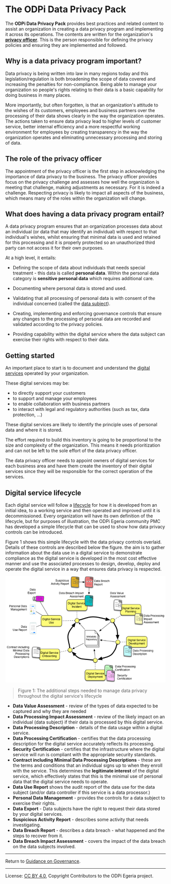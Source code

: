 <!-- SPDX-License-Identifier: CC-BY-4.0 -->
<!-- Copyright Contributors to the ODPi Egeria project. -->

# The ODPi Data Privacy Pack

The **ODPi Data Privacy Pack** provides best practices and related content to assist an organization in creating a data privacy
program and implementing it across its operations.  The contents are written for the organization's
**[privacy officer](https://odpi.github.io/data-governance/roles/privacy-officer-role.html)**.
This is the person responsible for defining the privacy policies and ensuring they are implemented and followed.

## Why is a data privacy program important?

Data privacy is being written into law in many regions today and this legislation/regulation
is both broadening the scope of data covered and
increasing the penalties for non-compliance.
Being able to manage your organization so people's rights relating to their data
is a basic capability for doing business in many places.

More importantly, but often forgotten, is that an organization's attitude to the wishes of its customers, employees and business
partners over the processing of their data shows clearly in the way the organization operates.
The actions taken to ensure data privacy lead to higher levels of customer service, better internal efficiency and
a more respectful working environment for employees by creating transparency in the way the organization
operates and eliminating unnecessary processing and storing of data.

## The role of the privacy officer

The appointment of the privacy officer is the first step in acknowledging the importance of data privacy to the business.
The privacy officer provides focus on the privacy challenge and assesses how well the organization is meeting that challenge,
making adjustments as necessary.
For it is indeed a challenge.
Respecting privacy is likely to impact all aspects of the business, which means many of the
roles within the organization will change.

## What does having a data privacy program entail?

A data privacy program ensures that an organization processes data about an individual (or data that may identify an individual) with
respect to that individual's wishes, whilst ensuring that minimal data is used and retained for this processing and 
it is properly protected so an unauthorized third party can not access it for their own purposes.

At a high level, it entails:

* Defining the scope of data about individuals that needs special treatment - this data is called **personal data**.
Within the personal data category is **sensitive personal data** which requires additional care.

* Documenting where personal data is stored and used.

* Validating that all processing of personal data is with consent of the individual concerned (called the [data subject](https://odpi.github.io/data-governance/roles/data-subject-role.html)).

* Creating, implementing and enforcing governance controls that ensure any changes to the processing of
personal data are recorded and validated according to the privacy policies.

* Providing capability within the digital service where the data subject can exercise their rights with respect to their data.

## Getting started

An important place to start is to document and understand the 
[digital services](../digital-services) operated by your organization.

These digital services may be:
* to directly support your customers
* to support and manage your employees
* to enable collaboration with business partners
* to interact with legal and regulatory authorities (such as tax, data protection, ...)

These digital services are likely to identify the principle uses of personal data and where it is stored.

The effort required to build this inventory is going to be proportional to the size and complexity of the organization.
This means it needs prioritization and can not be left to the sole effort of the data privacy officer.

The data privacy officer needs to appoint owners of digital services for each business area and have them create
the inventory of their digital services since they will be responsible for the correct operation of the services.

## Digital service lifecycle

Each digital service will follow a [lifecycle](../digital-services/digital-service-lifecycle.md)
for how it is developed from an initial idea, to a working service and then operated
and improved until it is decommissioned.  Every organization will have its own definition of the lifecycle, but for purposes
of illustration, the ODPi Egeria community PMC has developed a simple lifecycle that can be used to show how data privacy
controls can be introduced.

Figure 1 shows this simple lifecycle with the data privacy controls overlaid.  Details of these controls are described
below the figure.  the aim is to gather information about the data use in a digital service to demonstrate compliance
as the digital service is developed in the most cost effective manner and use the associated processes to design, develop,
deploy and operate the digital service in a way that ensures data privacy is respected.

![Figure 1](digital-service-lifecycle-with-data-privacy-controls.png#pagewidth)
> Figure 1: The additional steps needed to manage data privacy throughout the digital service's lifecycle

* **Data Value Assessment** - review of the types of data expected to be captured and why they are needed
* **Data Processing Impact Assessment** - review of the likely impact on an individual (data subject) if their data is processed
by this digital service.
* **Data Processing Description** - details of the data usage within a digital service.
* **Data Processing Certification** - certifies that the data processing description for the digital service accurately reflects
its processing.
* **Security Certification** - certifies that the infrastructure where the digital service will run is compliant with the
appropriate security standards.
* **Contract including Minimal Data Processing Descriptions** - these are the terms and conditions that an individual signs up to when
they enroll with the service.  This determines the **legitimate interest** of the digital service, which effectively states
that this is the minimal use of personal data that the digital service needs to operate.
* **Data Use Report** shows the audit report of the data use for the data subject (and/or data controller if this service
is a data processor.)
* **Personal Data Management** - provides the controls for a data subject to exercise their rights.
* **Data Export** - Data subjects have the right to request their data stored by your digital services.
* **Suspicious Activity Report** - describes some activity that needs investigating.
* **Data Breach Report** - describes a data breach - what happened and the steps to recover from it.
* **Data Breach Impact Assessment** - covers the impact of the data breach on the data subjects involved.


----
Return to [Guidance on Governance](..).


----
License: [CC BY 4.0](https://creativecommons.org/licenses/by/4.0/),
Copyright Contributors to the ODPi Egeria project.